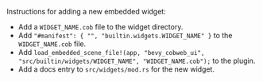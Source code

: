 Instructions for adding a new embedded widget:

- Add a `WIDGET_NAME.cob` file to the widget directory.
- Add `"#manifest": { "", "builtin.widgets.WIDGET_NAME" }` to the `WIDGET_NAME.cob` file.
- Add `load_embedded_scene_file!(app, "bevy_cobweb_ui", "src/builtin/widgets/WIDGET_NAME", "WIDGET_NAME.cob");` to the plugin.
- Add a docs entry to `src/widgets/mod.rs` for the new widget.
